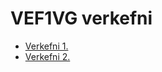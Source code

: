# VEF1VG verkefni
* [Verkefni 1.](Verkefni-1/index.html)
* [Verkefni 2.](https://github.com/PanamaP/Elfarsa/blob/master/verkefni-2/index.html) 

